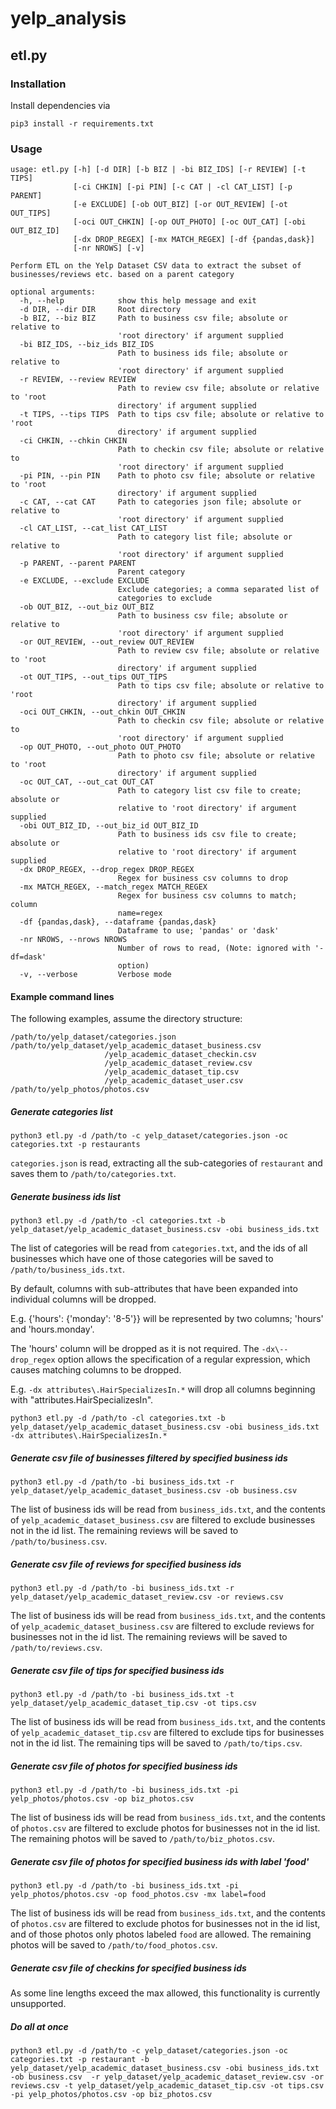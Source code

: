# yelp_analysis

## etl.py
### Installation
Install dependencies via

    pip3 install -r requirements.txt
    
### Usage
    usage: etl.py [-h] [-d DIR] [-b BIZ | -bi BIZ_IDS] [-r REVIEW] [-t TIPS]
                  [-ci CHKIN] [-pi PIN] [-c CAT | -cl CAT_LIST] [-p PARENT]
                  [-e EXCLUDE] [-ob OUT_BIZ] [-or OUT_REVIEW] [-ot OUT_TIPS]
                  [-oci OUT_CHKIN] [-op OUT_PHOTO] [-oc OUT_CAT] [-obi OUT_BIZ_ID]
                  [-dx DROP_REGEX] [-mx MATCH_REGEX] [-df {pandas,dask}]
                  [-nr NROWS] [-v]
    
    Perform ETL on the Yelp Dataset CSV data to extract the subset of
    businesses/reviews etc. based on a parent category
    
    optional arguments:
      -h, --help            show this help message and exit
      -d DIR, --dir DIR     Root directory
      -b BIZ, --biz BIZ     Path to business csv file; absolute or relative to
                            'root directory' if argument supplied
      -bi BIZ_IDS, --biz_ids BIZ_IDS
                            Path to business ids file; absolute or relative to
                            'root directory' if argument supplied
      -r REVIEW, --review REVIEW
                            Path to review csv file; absolute or relative to 'root
                            directory' if argument supplied
      -t TIPS, --tips TIPS  Path to tips csv file; absolute or relative to 'root
                            directory' if argument supplied
      -ci CHKIN, --chkin CHKIN
                            Path to checkin csv file; absolute or relative to
                            'root directory' if argument supplied
      -pi PIN, --pin PIN    Path to photo csv file; absolute or relative to 'root
                            directory' if argument supplied
      -c CAT, --cat CAT     Path to categories json file; absolute or relative to
                            'root directory' if argument supplied
      -cl CAT_LIST, --cat_list CAT_LIST
                            Path to category list file; absolute or relative to
                            'root directory' if argument supplied
      -p PARENT, --parent PARENT
                            Parent category
      -e EXCLUDE, --exclude EXCLUDE
                            Exclude categories; a comma separated list of
                            categories to exclude
      -ob OUT_BIZ, --out_biz OUT_BIZ
                            Path to business csv file; absolute or relative to
                            'root directory' if argument supplied
      -or OUT_REVIEW, --out_review OUT_REVIEW
                            Path to review csv file; absolute or relative to 'root
                            directory' if argument supplied
      -ot OUT_TIPS, --out_tips OUT_TIPS
                            Path to tips csv file; absolute or relative to 'root
                            directory' if argument supplied
      -oci OUT_CHKIN, --out_chkin OUT_CHKIN
                            Path to checkin csv file; absolute or relative to
                            'root directory' if argument supplied
      -op OUT_PHOTO, --out_photo OUT_PHOTO
                            Path to photo csv file; absolute or relative to 'root
                            directory' if argument supplied
      -oc OUT_CAT, --out_cat OUT_CAT
                            Path to category list csv file to create; absolute or
                            relative to 'root directory' if argument supplied
      -obi OUT_BIZ_ID, --out_biz_id OUT_BIZ_ID
                            Path to business ids csv file to create; absolute or
                            relative to 'root directory' if argument supplied
      -dx DROP_REGEX, --drop_regex DROP_REGEX
                            Regex for business csv columns to drop
      -mx MATCH_REGEX, --match_regex MATCH_REGEX
                            Regex for business csv columns to match; column
                            name=regex
      -df {pandas,dask}, --dataframe {pandas,dask}
                            Dataframe to use; 'pandas' or 'dask'
      -nr NROWS, --nrows NROWS
                            Number of rows to read, (Note: ignored with '-df=dask'
                            option)
      -v, --verbose         Verbose mode

#### Example command lines

The following examples, assume the directory structure:

    /path/to/yelp_dataset/categories.json
    /path/to/yelp_dataset/yelp_academic_dataset_business.csv
                         /yelp_academic_dataset_checkin.csv
                         /yelp_academic_dataset_review.csv
                         /yelp_academic_dataset_tip.csv
                         /yelp_academic_dataset_user.csv
    /path/to/yelp_photos/photos.csv

##### Generate categories list

    python3 etl.py -d /path/to -c yelp_dataset/categories.json -oc categories.txt -p restaurants

`categories.json` is read, extracting all the sub-categories of `restaurant` and saves them to `/path/to/categories.txt`. 

##### Generate business ids list

    python3 etl.py -d /path/to -cl categories.txt -b yelp_dataset/yelp_academic_dataset_business.csv -obi business_ids.txt

The list of categories will be read from `categories.txt`, and the ids of all businesses which have one of those categories will be saved to `/path/to/business_ids.txt`.

By default, columns with sub-attributes that have been expanded into individual columns will be dropped.

E.g. {'hours': {'monday': '8-5'}} will be represented by two columns; 'hours' and 'hours.monday'. 

The 'hours' column will be dropped as it is not required.
The `-dx\--drop_regex` option allows the specification of a regular expression, which causes matching columns to be dropped.

E.g. `-dx attributes\.HairSpecializesIn.*` will drop all columns beginning with "attributes.HairSpecializesIn". 

    python3 etl.py -d /path/to -cl categories.txt -b yelp_dataset/yelp_academic_dataset_business.csv -obi business_ids.txt -dx attributes\.HairSpecializesIn.*

##### Generate csv file of businesses filtered by specified business ids 

    python3 etl.py -d /path/to -bi business_ids.txt -r yelp_dataset/yelp_academic_dataset_business.csv -ob business.csv

The list of business ids will be read from `business_ids.txt`, and the contents of `yelp_academic_dataset_business.csv` are filtered to exclude businesses not in the id list. The remaining reviews will be saved to `/path/to/business.csv`.

##### Generate csv file of reviews for specified business ids 

    python3 etl.py -d /path/to -bi business_ids.txt -r yelp_dataset/yelp_academic_dataset_review.csv -or reviews.csv

The list of business ids will be read from `business_ids.txt`, and the contents of `yelp_academic_dataset_business.csv` are filtered to exclude reviews for businesses not in the id list. The remaining reviews will be saved to `/path/to/reviews.csv`.

##### Generate csv file of tips for specified business ids 

    python3 etl.py -d /path/to -bi business_ids.txt -t yelp_dataset/yelp_academic_dataset_tip.csv -ot tips.csv

The list of business ids will be read from `business_ids.txt`, and the contents of `yelp_academic_dataset_tip.csv` are filtered to exclude tips for businesses not in the id list. The remaining tips will be saved to `/path/to/tips.csv`.

##### Generate csv file of photos for specified business ids 

    python3 etl.py -d /path/to -bi business_ids.txt -pi yelp_photos/photos.csv -op biz_photos.csv

The list of business ids will be read from `business_ids.txt`, and the contents of `photos.csv` are filtered to exclude photos for businesses not in the id list. The remaining photos will be saved to `/path/to/biz_photos.csv`.

##### Generate csv file of photos for specified business ids with label 'food' 

    python3 etl.py -d /path/to -bi business_ids.txt -pi yelp_photos/photos.csv -op food_photos.csv -mx label=food

The list of business ids will be read from `business_ids.txt`, and the contents of `photos.csv` are filtered to exclude photos for businesses not in the id list, and of those photos only photos labeled `food` are allowed. The remaining photos will be saved to `/path/to/food_photos.csv`.

##### Generate csv file of checkins for specified business ids

As some line lengths exceed the max allowed, this functionality is currently unsupported. 

##### Do all at once

    python3 etl.py -d /path/to -c yelp_dataset/categories.json -oc categories.txt -p restaurant -b yelp_dataset/yelp_academic_dataset_business.csv -obi business_ids.txt -ob business.csv  -r yelp_dataset/yelp_academic_dataset_review.csv -or reviews.csv -t yelp_dataset/yelp_academic_dataset_tip.csv -ot tips.csv -pi yelp_photos/photos.csv -op biz_photos.csv



  